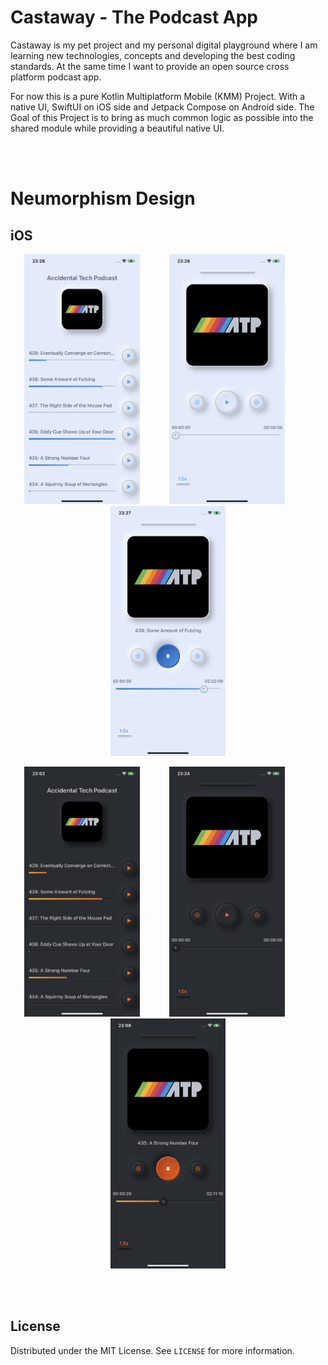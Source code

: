 # Castaway - The Podcast App

Castaway is my pet project and my personal digital playground where I am learning new technologies, concepts and developing the best coding standards.
At the same time I want to provide an open source cross platform podcast app.

For now this is a pure Kotlin Multiplatform Mobile (KMM) Project. With a native UI, SwiftUI on iOS side and Jetpack Compose on Android side.
The Goal of this Project is to bring as much common logic as possible into the shared module while providing a beautiful native UI.

<br/><br/>

<!-- Screenshots -->
# Neumorphism Design
## iOS

<p align="center">
<img src="https://github.com/lazy-engineer/castaway/blob/main/screenshot/ios/neumorphism/light/image/ios_podcast_list_light.PNG?raw=true" height=400>
          
<img src="https://github.com/lazy-engineer/castaway/blob/main/screenshot/ios/neumorphism/light/image/ios_now_playing_loading_light.PNG?raw=true" height=400>
          
<img src="https://github.com/lazy-engineer/castaway/blob/main/screenshot/ios/neumorphism/light/image/ios_now_playing_progress_light.PNG?raw=true" height=400>

</p>

<p align="center">
<img src="https://github.com/lazy-engineer/castaway/blob/main/screenshot/ios/neumorphism/dark/image/ios_podcast_list_dark.PNG?raw=true" height=400>
          
<img src="https://github.com/lazy-engineer/castaway/blob/main/screenshot/ios/neumorphism/dark/image/ios_now_playing_loading_dark.PNG?raw=true" height=400>
          
<img src="https://github.com/lazy-engineer/castaway/blob/main/screenshot/ios/neumorphism/dark/image/ios_now_playing_progress_dark.PNG?raw=true" height=400>
</p>

<br/><br/>
<!-- LICENSE -->
## License

Distributed under the MIT License. See `LICENSE` for more information.
